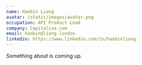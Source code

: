 ```yaml
---
name: Haobin Liang
avatar: /static/images/avatar.png
occupation: API Product Lead
company: Capitalise.com
email: haobin@liang.london
linkedin: https://www.linkedin.com/in/haobinliang
---
```


Something about is coming up.
